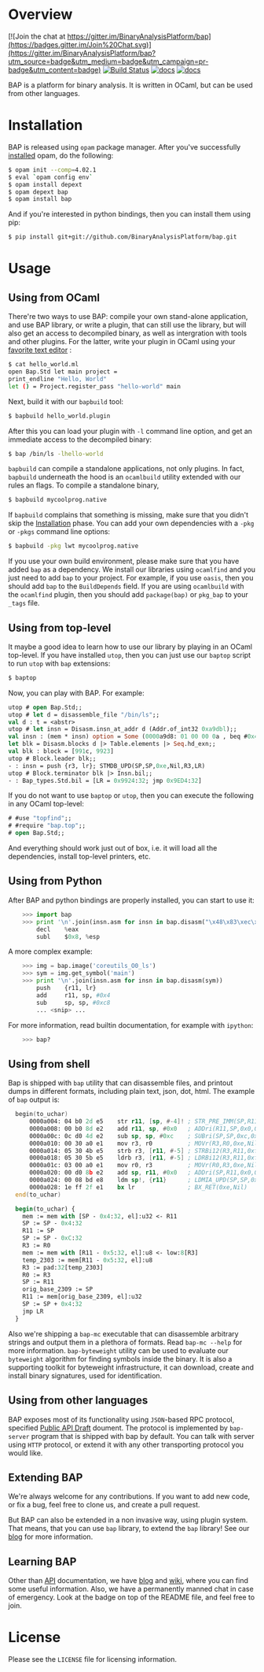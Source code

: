 # Overview

[![Join the chat at https://gitter.im/BinaryAnalysisPlatform/bap](https://badges.gitter.im/Join%20Chat.svg)](https://gitter.im/BinaryAnalysisPlatform/bap?utm_source=badge&utm_medium=badge&utm_campaign=pr-badge&utm_content=badge) [![Build Status](https://travis-ci.org/BinaryAnalysisPlatform/bap.svg?branch=master)](https://travis-ci.org/BinaryAnalysisPlatform/bap) [![docs](https://img.shields.io/badge/doc-v0.9.8-green.svg)](http://binaryanalysisplatform.github.io/bap/api/v0.9.8/Bap.Std.html) [![docs](https://img.shields.io/badge/doc-master-green.svg)](http://binaryanalysisplatform.github.io/bap/api/master/Bap.Std.html)

BAP is a platform for binary analysis. It is written in OCaml, but can
be used from other languages.

# <a name="Installation"></a>Installation

BAP is released using `opam` package manager. After you've successfully
[installed](https://opam.ocaml.org/doc/Install.html) opam, do the following:

```bash
$ opam init --comp=4.02.1
$ eval `opam config env`
$ opam install depext
$ opam depext bap
$ opam install bap
```
And if you're interested in python bindings, then you can install them using pip:

```bash
$ pip install git+git://github.com/BinaryAnalysisPlatform/bap.git
```

# Usage

## Using from OCaml

There're two ways to use BAP: compile your own stand-alone
application, and use BAP library, or write a plugin, that can still
use the library, but will also get an access to decompiled binary, as
well as intergration with tools and other plugins. For the latter,
write your plugin in OCaml using your
[favorite text editor](https://github.com/BinaryAnalysisPlatform/bap/wiki/Emacs)
:

```sh
$ cat hello_world.ml
open Bap.Std let main project =
print_endline "Hello, World"
let () = Project.register_pass "hello-world" main
```

Next, build it with our `bapbuild` tool:

```sh
$ bapbuild hello_world.plugin
```

After this you can load your plugin with `-l` command line option, and
get an immediate access to the decompiled binary:

```sh
$ bap /bin/ls -lhello-world
```

`bapbuild` can compile a standalone applications, not only plugins. In
fact, `bapbuild` underneath the hood is an `ocamlbuild` utility extended
with our rules an flags. To compile a standalone binary,

```bash
$ bapbuild mycoolprog.native
```

If `bapbuild` complains that something is missing, make sure that you
didn't skip the [Installation](#Installation) phase. You can add your
own dependencies with a `-pkg` or `-pkgs` command line options:

```bash
$ bapbuild -pkg lwt mycoolprog.native
```

If you use your own build environment, please make sure that you have
added `bap` as a dependency. We install our libraries using
`ocamlfind` and you just need to add `bap` to your project. For
example, if you use `oasis`, then you should add `bap` to the
`BuildDepends` field. If you are using `ocamlbuild` with the
`ocamlfind` plugin, then you should add `package(bap)` or `pkg_bap` to
your `_tags` file.


## Using from top-level

It maybe a good idea to learn how to use our library by playing in an
OCaml top-level. If you have installed `utop`, then you can just use
our `baptop` script to run `utop` with `bap` extensions:

```bash
$ baptop
```

Now, you can play with BAP. For example:

```ocaml
utop # open Bap.Std;;
utop # let d = disassemble_file "/bin/ls";;
val d : t = <abstr>
utop # let insn = Disasm.insn_at_addr d (Addr.of_int32 0xa9dbl);;
val insn : (mem * insn) option = Some (0000a9d8: 01 00 00 0a , beq #0x4; Bcc(0x4,0x0,CPSR))
let blk = Disasm.blocks d |> Table.elements |> Seq.hd_exn;;
val blk : block = [991c, 9923]
utop # Block.leader blk;;
- : insn = push {r3, lr}; STMDB_UPD(SP,SP,0xe,Nil,R3,LR)
utop # Block.terminator blk |> Insn.bil;;
- : Bap_types.Std.bil = [LR = 0x9924:32; jmp 0x9ED4:32]
```

If you do not want to use `baptop` or `utop`, then you can execute the following
in any OCaml top-level:

```ocaml
# #use "topfind";;
# #require "bap.top";;
# open Bap.Std;;
```

And everything should work just out of box, i.e. it will load all the
dependencies, install top-level printers, etc.

## Using from Python

After BAP and python bindings are properly installed, you can start to
use it:

```python
    >>> import bap
    >>> print '\n'.join(insn.asm for insn in bap.disasm("\x48\x83\xec\x08"))
        decl    %eax
        subl    $0x8, %esp
```

A more complex example:

```python
    >>> img = bap.image('coreutils_O0_ls')
    >>> sym = img.get_symbol('main')
    >>> print '\n'.join(insn.asm for insn in bap.disasm(sym))
        push    {r11, lr}
        add     r11, sp, #0x4
        sub     sp, sp, #0xc8
        ... <snip> ...
```

For more information, read builtin documentation, for example with
`ipython`:

```python
    >>> bap?
```

## Using from shell

Bap is shipped with `bap` utility that can disassemble files, and
printout dumps in different formats, including plain text, json, dot,
html. The example of `bap` output is:

```asm
  begin(to_uchar)
      0000a004: 04 b0 2d e5    str r11, [sp, #-4]! ; STR_PRE_IMM(SP,R11,SP,0xfffffffc,0xe,Nil)
      0000a008: 00 b0 8d e2    add r11, sp, #0x0   ; ADDri(R11,SP,0x0,0xe,Nil,Nil)
      0000a00c: 0c d0 4d e2    sub sp, sp, #0xc    ; SUBri(SP,SP,0xc,0xe,Nil,Nil)
      0000a010: 00 30 a0 e1    mov r3, r0          ; MOVr(R3,R0,0xe,Nil,Nil)
      0000a014: 05 30 4b e5    strb r3, [r11, #-5] ; STRBi12(R3,R11,0xfffffffb,0xe,Nil)
      0000a018: 05 30 5b e5    ldrb r3, [r11, #-5] ; LDRBi12(R3,R11,0xfffffffb,0xe,Nil)
      0000a01c: 03 00 a0 e1    mov r0, r3          ; MOVr(R0,R3,0xe,Nil,Nil)
      0000a020: 00 d0 8b e2    add sp, r11, #0x0   ; ADDri(SP,R11,0x0,0xe,Nil,Nil)
      0000a024: 00 08 bd e8    ldm sp!, {r11}      ; LDMIA_UPD(SP,SP,0xe,Nil,R11)
      0000a028: 1e ff 2f e1    bx lr               ; BX_RET(0xe,Nil)
  end(to_uchar)
```

```ocaml
  begin(to_uchar) {
    mem := mem with [SP - 0x4:32, el]:u32 <- R11
    SP := SP - 0x4:32
    R11 := SP
    SP := SP - 0xC:32
    R3 := R0
    mem := mem with [R11 - 0x5:32, el]:u8 <- low:8[R3]
    temp_2303 := mem[R11 - 0x5:32, el]:u8
    R3 := pad:32[temp_2303]
    R0 := R3
    SP := R11
    orig_base_2309 := SP
    R11 := mem[orig_base_2309, el]:u32
    SP := SP + 0x4:32
    jmp LR
  }
```

Also we're shipping a `bap-mc` executable that can disassemble
arbitrary strings and output them in a plethora of formats. Read
`bap-mc --help` for more information. `bap-byteweight` utility can be
used to evaluate our `byteweight` algorithm for finding symbols inside
the binary. It is also a supporting toolkit for byteweight
infrastructure, it can download, create and install binary signatures,
used for identification.


## Using from other languages

BAP exposes most of its functionality using `JSON`-based RPC protocol,
specified
[Public API Draft](https://github.com/BinaryAnalysisPlatform/bap/wiki/Public-API-%5Bdraft%5D)
doument. The protocol is implemented by `bap-server` program that is
shipped with bap by default. You can talk with server using `HTTP`
protocol, or extend it with any other transporting protocol you would
like.

## Extending BAP

We're always welcome for any contributions. If you want to add new
code, or fix a bug, feel free to clone us, and create a pull request.

But BAP can also be extended in a non invasive way, using plugin
system. That means, that you can use `bap` library, to extend the
`bap` library! See our
[blog](http://binaryanalysisplatform.github.io/bap_plugins/) for more
information.

## Learning BAP

Other than [API](http://binaryanalysisplatform.github.io/bap/api/v0.9.7/Bap.Std.html) documentation, we have [blog](http://binaryanalysisplatform.github.io/bap_plugins/) and
[wiki](https://github.com/BinaryAnalysisPlatform/bap/wiki/), where you
can find some useful information. Also, we have a permanently manned
chat in case of emergency. Look at the badge on top of the README file,
and feel free to join.

# License

Please see the `LICENSE` file for licensing information.
